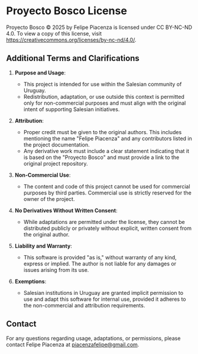 # Proyecto Bosco License

Proyecto Bosco © 2025 by Felipe Piacenza is licensed under CC BY-NC-ND 4.0. 
To view a copy of this license, visit https://creativecommons.org/licenses/by-nc-nd/4.0/.

## Additional Terms and Clarifications

1. **Purpose and Usage**:
   - This project is intended for use within the Salesian community of Uruguay.
   - Redistribution, adaptation, or use outside this context is permitted only for non-commercial purposes and must align with the original intent of supporting Salesian initiatives.

2. **Attribution**:
   - Proper credit must be given to the original authors. This includes mentioning the name "Felipe Piacenza" and any contributors listed in the project documentation.
   - Any derivative work must include a clear statement indicating that it is based on the "Proyecto Bosco" and must provide a link to the original project repository.

3. **Non-Commercial Use**:
   - The content and code of this project cannot be used for commercial purposes by third parties. Commercial use is strictly reserved for the owner of the project.

4. **No Derivatives Without Written Consent**:
   - While adaptations are permitted under the license, they cannot be distributed publicly or privately without explicit, written consent from the original author.

5. **Liability and Warranty**:
   - This software is provided "as is," without warranty of any kind, express or implied. The author is not liable for any damages or issues arising from its use.

6. **Exemptions**:
   - Salesian institutions in Uruguay are granted implicit permission to use and adapt this software for internal use, provided it adheres to the non-commercial and attribution requirements.

## Contact
For any questions regarding usage, adaptations, or permissions, please contact Felipe Piacenza at piacenzafelipe@gmail.com.
